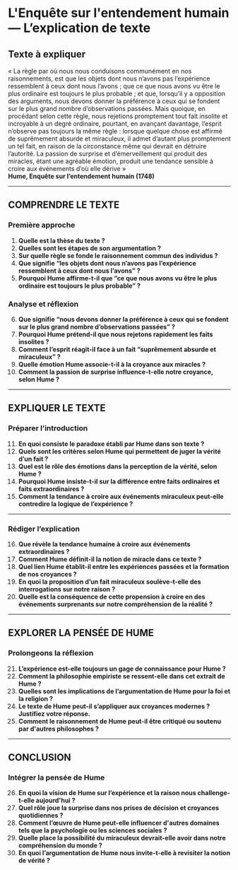 # L'Enquête sur l'entendement humain — L’explication de texte

## Texte à expliquer
« La règle par où nous nous conduisons communément en nos raisonnements, est que les objets dont nous n’avons pas l’expérience ressemblent à ceux dont nous l’avons ; que ce que nous avons vu être le plus ordinaire est toujours le plus probable ; et que, lorsqu’il y a opposition des arguments, nous devons donner la préférence à ceux qui se fondent sur le plus grand nombre d’observations passées. Mais quoique, en procédant selon cette règle, nous rejetions promptement tout fait insolite et incroyable à un degré ordinaire, pourtant, en avançant davantage, l’esprit n’observe pas toujours la même règle : lorsque quelque chose est affirmé de suprêmement absurde et miraculeux, il admet d’autant plus promptement un tel fait, en raison de la circonstance même qui devrait en détruire l’autorité. La passion de surprise et d’émerveillement qui produit des miracles, étant une agréable émotion, produit une tendance sensible à croire aux événements d’où elle dérive »  
**Hume, Enquête sur l’entendement humain (1748)**

---

## COMPRENDRE LE TEXTE

### Première approche

1. **Quelle est la thèse du texte ?**
2. **Quelles sont les étapes de son argumentation ?**
3. **Sur quelle règle se fonde le raisonnement commun des individus ?**
4. **Que signifie “les objets dont nous n’avons pas l’expérience ressemblent à ceux dont nous l’avons” ?**
5. **Pourquoi Hume affirme-t-il que “ce que nous avons vu être le plus ordinaire est toujours le plus probable” ?**

### Analyse et réflexion

6. **Que signifie “nous devons donner la préférence à ceux qui se fondent sur le plus grand nombre d’observations passées” ?**
7. **Pourquoi Hume prétend-il que nous rejetons rapidement les faits insolites ?**
8. **Comment l’esprit réagit-il face à un fait “suprêmement absurde et miraculeux” ?**
9. **Quelle émotion Hume associe-t-il à la croyance aux miracles ?**
10. **Comment la passion de surprise influence-t-elle notre croyance, selon Hume ?**

---

## EXPLIQUER LE TEXTE

### Préparer l’introduction

11. **En quoi consiste le paradoxe établi par Hume dans son texte ?**
12. **Quels sont les critères selon Hume qui permettent de juger la vérité d’un fait ?**
13. **Quel est le rôle des émotions dans la perception de la vérité, selon Hume ?**
14. **Pourquoi Hume insiste-t-il sur la différence entre faits ordinaires et faits extraordinaires ?**
15. **Comment la tendance à croire aux événements miraculeux peut-elle contredire la logique de l’expérience ?**

---

### Rédiger l’explication

16. **Que révèle la tendance humaine à croire aux événements extraordinaires ?**
17. **Comment Hume définit-il la notion de miracle dans ce texte ?**
18. **Quel lien Hume établit-il entre les expériences passées et la formation de nos croyances ?**
19. **En quoi la proposition d’un fait miraculeux soulève-t-elle des interrogations sur notre raison ?**
20. **Quelle est la conséquence de cette propension à croire en des événements surprenants sur notre compréhension de la réalité ?**

---

## EXPLORER LA PENSÉE DE HUME

### Prolongeons la réflexion

21. **L’expérience est-elle toujours un gage de connaissance pour Hume ?**
22. **Comment la philosophie empiriste se ressent-elle dans cet extrait de Hume ?**
23. **Quelles sont les implications de l’argumentation de Hume pour la foi et la religion ?**
24. **Le texte de Hume peut-il s’appliquer aux croyances modernes ? Justifiez votre réponse.**
25. **Comment le raisonnement de Hume peut-il être critiqué ou soutenu par d'autres philosophes ?**

---

## CONCLUSION

### Intégrer la pensée de Hume

26. **En quoi la vision de Hume sur l’expérience et la raison nous challenge-t-elle aujourd'hui ?**
27. **Quel rôle joue la surprise dans nos prises de décision et croyances quotidiennes ?**
28. **Comment l’œuvre de Hume peut-elle influencer d'autres domaines tels que la psychologie ou les sciences sociales ?**
29. **Quelle place la possibilité du miraculeux devrait-elle avoir dans notre compréhension du monde ?**
30. **En quoi l’argumentation de Hume nous invite-t-elle à revisiter la notion de vérité ?**